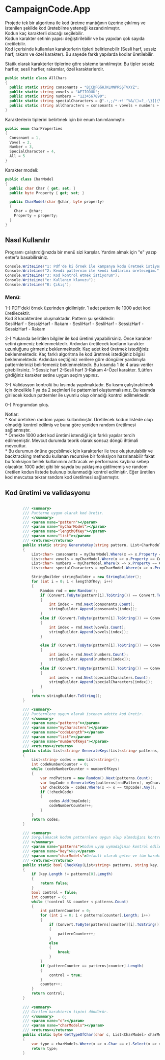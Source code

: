 # CampaignCode.App

Projede tek bir algoritma ile kod üretme mantığının üzerine çıkılmış ve istenilen şekilde kod üretebilme yeteneği kazandırılmıştır.  
Kodun kaç karakterli olacağı seçilebilir.  
Kodun karakter setinin yapısı değiştirilebilir ve bu yapıdan çok sayıda üretilebilir.  
Kod içerisinde kullanılan karakterlerin tipleri belirlenebilir (Sesli harf, sessiz harf, rakam ve özel karakter). Bu sayede farklı yapılarda kodlar üretilebilir.  

Statik olarak karakterler tiplerine göre sisteme tanıtılmıştır. Bu tipler sessiz harfler, sesli harfler, rakamlar, özel karakterlerdir.  
  
```csharp
public static class AllChars
{
  public static string consonants = "BCÇDFGĞHJKLMNPRSŞTVXYZ";
  public static string vovels = "AEIİOÖUÜ";
  public static string numbers = "1234567890";
  public static string specialCharacters = @".:,;/*-+!'^%&/()=?_-\}][{½$#£><@|";
  public static string allCharacters = consonants + vovels + numbers + specialCharacters;
}
```  

Karakterlerin tiplerini belirtmek için bir enum tanımlanmıştır:  

```csharp
public enum CharProperties
{
  Consonant = 1,
  Vovel = 2,
  Number = 3,
  SpecialCharacter = 4,
  All = 5
}
``` 

Karakter modeli:  

```csharp
public class CharModel
{
  public char Char { get; set; }
  public byte Property { get; set; }

  public CharModel(char @char, byte property)
  {
    Char = @char;
    Property = property;
  }
}
```    

## Nasıl Kullanılır  
Programı çalıştırdığınızda bir menü sizi karşılar. Yardım almak için "e" yazıp enter'a basabilirsiniz.   
```csharp
Console.WriteLine("1: Pdf'de ki örnek ile kampanya kodu üretmek istiyorum");
Console.WriteLine("2: Kendi patternim ile kendi kodlarımı üreteceğim.");
Console.WriteLine("3: Kod kontrol etmek istiyorum");
Console.WriteLine("e: Kullanım klavuzu");
Console.WriteLine("0: Çıkış");
```      
    
### Menü:   
1-) PDF'deki örnek üzerinden gidilmiştir. 1 adet pattern ile 1000 adet kod üretilecektir.   
Kod 8 karakterden oluşmaktadır. Pattern şu şekildedir:   
  SesliHarf - SessizHarf - Rakam - SesliHarf - SesliHarf - SessizHarf - SessizHarf - Rakam    


2-) Yukarıda belirtilen bilgiler ile kod üretimi yapabilirsiniz.
  Önce karakter setini girmeniz beklenmektedir.
  Ardından üretilecek kodların karakter uzunluğunu girmeniz beklenmektedir.
  Kaç adet kod üretmek istediğiniz beklenmektedir.
  Kaç farklı algoritma ile kod üretmek istediğiniz bilgisi beklenmektedir. 
    Ardından seçtiğiniz verilere göre döngüler yardımıyla patternlerinizi belirlemeniz beklenmektedir. Bu kısımda 1 ile 4 arası veriler girebilirsiniz.
      1-Sessiz harf
      2-Sesli harf
      3-Rakam
      4-Özel karakter.
      !Lütfen girdiğiniz karakter setine uygun seçim yapınız.   

3-) Validasyon kontrolü bu kısımda yapılmaktadır. Bu kısmı çalıştırabilmek için öncelikle 1 ya da 2 seçimleri ile patternleri oluşturmalısınız. Bu kısımda girilecek kodun patternler ile uyumlu olup olmadığı kontrol edilmektedir.   

0-) Programdan çıkış.

Notlar:   
    * Kod üretirken random yapısı kullanılmıştır. Üretilecek kodun listede olup olmadığı kontrol edilmiş ve buna göre yeniden random üretilmesi sağlanmıştır.   
    * Örnekte 1000 adet kod üretimi istendiği için farklı yapılar tercih edilmemiştir. Mevcut durumda teorik olarak sonsuz döngü ihtimali mevcuttur.   
    * Bu durumun önüne geçebilmek için karakterler ile tree oluşturulabilir ve backtracking methodu kullanan recursive bir fonksiyon hazırlanabilir fakat bu fonksiyon bellek kullanımını arttıracak ve performans kaybına sebep olacaktır. 1000 adet gibi bir sayıda bu yaklaşıma gidilmemiş ve random üretilen kodun listede bulunup bulunmadığı kontrol edilmiştir. Eğer üretilen kod mevcutsa tekrar random kod üretilmesi sağlanmıştır.   
    
## Kod üretimi ve validasyonu
```csharp

        /// <summary>
        /// Patterne uygun olarak kod üretir.
        /// </summary>
        /// <param name="pattern"></param>
        /// <param name="myCharModel"></param>
        /// <param name="lengthOfKey"></param>
        /// <param name="list"></param>
        /// <returns></returns>
        public static string GenerateKey(string pattern, List<CharModel> myCharModel, int lengthOfKey)
        {
            List<char> consonants = myCharModel.Where(x => x.Property == Convert.ToByte(CharProperties.Consonant)).Select(x => x.Char).ToList();
            List<char> vovels = myCharModel.Where(x => x.Property == Convert.ToByte(CharProperties.Vovel)).Select(x => x.Char).ToList();
            List<char> numbers = myCharModel.Where(x => x.Property == Convert.ToByte(CharProperties.Number)).Select(x => x.Char).ToList();
            List<char> specialCharacters = myCharModel.Where(x => x.Property == Convert.ToByte(CharProperties.SpecialCharacter)).Select(x => x.Char).ToList();

            StringBuilder stringBuilder = new StringBuilder();
            for (int i = 0; i < lengthOfKey; i++)
            {
                Random rnd = new Random();
                if (Convert.ToByte(pattern[i].ToString()) == Convert.ToByte(CharProperties.Consonant))
                {
                    int index = rnd.Next(consonants.Count);
                    stringBuilder.Append(consonants[index]);
                }
                else if (Convert.ToByte(pattern[i].ToString()) == Convert.ToByte(CharProperties.Vovel))
                {
                    int index = rnd.Next(vovels.Count);
                    stringBuilder.Append(vovels[index]);
                }

                else if (Convert.ToByte(pattern[i].ToString()) == Convert.ToByte(CharProperties.Number))
                {
                    int index = rnd.Next(numbers.Count);
                    stringBuilder.Append(numbers[index]);
                }
                else if (Convert.ToByte(pattern[i].ToString()) == Convert.ToByte(CharProperties.SpecialCharacter))
                {
                    int index = rnd.Next(specialCharacters.Count);
                    stringBuilder.Append(specialCharacters[index]);
                }
            }
            return stringBuilder.ToString();
        }

        /// <summary>
        /// Patternlere uygun olarak istenen adette kod üretir.
        /// </summary>
        /// <param name="patterns"></param>
        /// <param name="myCharacters"></param>
        /// <param name="codeLength"></param>
        /// <param name="list"></param>
        /// <param name="numberOfKeys"></param>
        /// <returns></returns>
        public static List<string> GenerateKeys(List<string> patterns, List<CharModel> myCharacters, int codeLength, int numberOfKeys)
        {
            List<string> codes = new List<string>();
            int codeNumberCounter = 0;
            while (codeNumberCounter < numberOfKeys)
            {
                var rndPattern = new Random().Next(patterns.Count);
                var tmpCode = GenerateKey(patterns[rndPattern], myCharacters, codeLength);
                var checkCode = codes.Where(x => x == tmpCode).Any();
                if (!checkCode)
                {
                    codes.Add(tmpCode);
                    codeNumberCounter++;
                }
            }
            return codes;
        }

        /// <summary>
        /// Sorgulanacak kodun patternlere uygun olup olmadığını kontrol eder.
        /// </summary>
        /// <param name="patterns">Kodun uyup uymadığının kontrol edileceği pattern listesi</param>
        /// <param name="key">Key</param>
        /// <param name="charModels">Default olarak gelen ve tüm karakterleri içeren model</param>
        /// <returns></returns>
        public static bool CheckKey(List<string> patterns, string key, List<CharModel> charModels)
        {
            if (key.Length != patterns[0].Length)
            {
                return false;
            }
            bool control = false;
            int counter = 0;
            while (!control && counter < patterns.Count)
            {
                int patternCounter = 0;
                for (int i = 0; i < patterns[counter].Length; i++)
                {
                    if (Convert.ToByte(patterns[counter][i].ToString()) == GetTypeOfChar(key[i], charModels))
                    {
                        patternCounter++;
                    }
                    else
                    {
                        break;
                    }
                }
                if (patternCounter == patterns[counter].Length)
                {
                    control = true;
                }
                counter++;
            }
            return control;
        }
        
        /// <summary>
        /// Girilen karakterin tipini döndürür.
        /// </summary>
        /// <param name="c"></param>
        /// <param name="charModels"></param>
        /// <returns></returns>
        public static byte GetTypeOfChar(char c, List<CharModel> charModels)
        {
            var type = charModels.Where(x => x.Char == c).Select(x => x.Property).Single();
            return type;
        }

``` 
